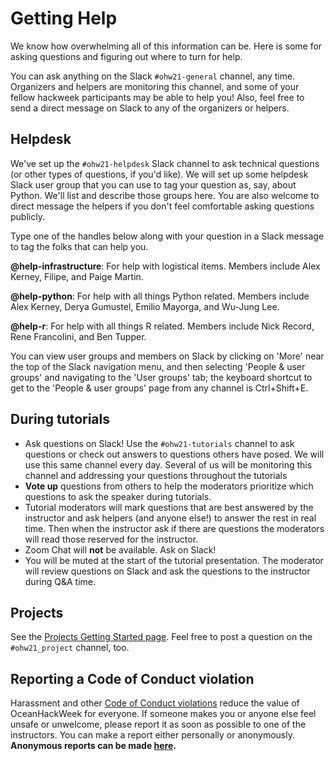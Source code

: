 # Getting Help

We know how overwhelming all of this information can be. Here is some for asking questions and figuring out where to turn for help.

You can ask anything on the Slack `#ohw21-general` channel, any time. Organizers and helpers are monitoring this channel, and some of your fellow hackweek participants may be able to help you! Also, feel free to send a direct message on Slack to any of the organizers or helpers.

## Helpdesk

We've set up the `#ohw21-helpdesk` Slack channel to ask technical questions (or other types of questions, if you'd like). We will set up some helpdesk Slack user group that you can use to tag your question as, say, about Python. We'll list and describe those groups here. You are also welcome to direct message the helpers if you don't feel comfortable asking questions publicly.

Type one of the handles below along with your question in a Slack message to tag the folks that can help you. 

**@help-infrastructure**: For help with logistical items. Members include Alex Kerney, Filipe, and Paige Martin.

**@help-python**: For help with all things Python related. Members include Alex Kerney, Derya Gumustel, Emilio Mayorga, and Wu-Jung Lee.

**@help-r**: For help with all things R related. Members include Nick Record, Rene Francolini, and Ben Tupper.


You can view user groups and members on Slack by clicking on 'More' near the top of the Slack navigation menu, and then selecting 'People & user groups' and navigating to the 'User groups' tab; the keyboard shortcut to get to the 'People & user groups' page from any channel is Ctrl+Shift+E. 

## During tutorials

- Ask questions on Slack! Use the `#ohw21-tutorials` channel to ask questions or check out answers to questions others have posed. We will use this same channel every day. Several of us will be monitoring this channel and addressing your questions throughout the tutorials
- **Vote up** questions from others to help the moderators prioritize which questions to ask the speaker during tutorials.
- Tutorial moderators will mark questions that are best answered by the instructor and ask helpers (and anyone else!) to answer the rest in real time. Then when the instructor ask if there are questions the moderators will read those reserved for the instructor.
- Zoom Chat will **not** be available. Ask on Slack!
- You will be muted at the start of the tutorial presentation. The moderator will review questions on Slack and ask the questions to the instructor during Q&A time.

## Projects

See the [Projects Getting Started page](../projects/steps.md). Feel free to post a question on the `#ohw21_project` channel, too.

## Reporting a Code of Conduct violation

Harassment and other [Code of Conduct violations](../conduct.md) reduce the value of OceanHackWeek for everyone. If someone makes you or anyone else feel unsafe or unwelcome, please report it as soon as possible to one of the instructors. You can make a report either personally or anonymously. **Anonymous reports can be made [here](https://oceanhackweek.wufoo.com/forms/zep2ybt1swlulc/).**

